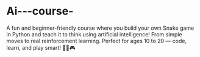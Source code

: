 # Ai---course-
A fun and beginner-friendly course where you build your own Snake game in Python and teach it to think using artificial intelligence! From simple moves to real reinforcement learning. Perfect for ages 10 to 20 — code, learn, and play smart! 🐍💡🎮
